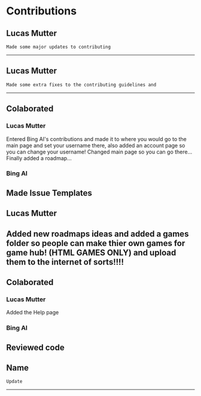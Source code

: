 # Contributions
## Lucas Mutter
    Made some major updates to contributing
----------------------------------------
## Lucas Mutter
    Made some extra fixes to the contributing guidelines and 
----------------------------------------
## Colaborated
### Lucas Mutter
Entered Bing AI's contributions and made it to where you would go to the main page and set your username there, also added an account page so you can change your username! Changed main page so you can go there... Finally added a roadmap...
### Bing AI
Made Issue Templates
----------------------------------------
## Lucas Mutter
Added new roadmaps ideas and added a games folder so people can make thier own games for game hub! (HTML GAMES ONLY) and upload them to the internet of sorts!!!!
----------------------------------------
## Colaborated
### Lucas Mutter
Added the Help page
### Bing AI
Reviewed code
----------------------------------------
## Name
    Update
----------------------------------------